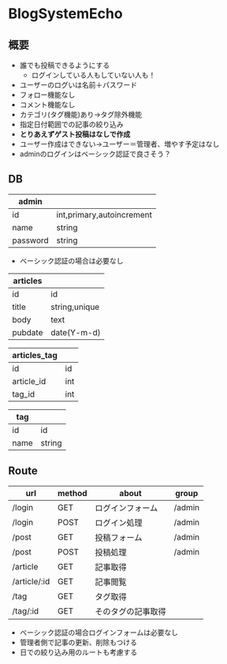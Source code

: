 # BlogSystemEcho



## 概要

* 誰でも投稿できるようにする
  * ログインしている人もしていない人も！
* ユーザーのログいは名前＋パスワード
* フォロー機能なし
* コメント機能なし
* カテゴリ(タグ機能)あり→タグ除外機能
* 指定日付範囲での記事の絞り込み
* **とりあえずゲスト投稿はなしで作成**
* ユーザー作成はできない→ユーザー＝管理者、増やす予定はなし
* adminのログインはベーシック認証で良さそう？



## DB

| admin    |                           |
| -------- | ------------------------- |
| id       | int,primary,autoincrement |
| name     | string                    |
| password | string                    |

* ベーシック認証の場合は必要なし



| articles |               |
| -------- | ------------- |
| id       | id            |
| title    | string,unique |
| body     | text          |
| pubdate  | date(Y-m-d)   |



| articles_tag |      |
| ------------ | ---- |
| id           | id   |
| article_id   | int  |
| tag_id       | int  |



| tag  |        |
| ---- | ------ |
| id   | id     |
| name | string |



## Route

| url          | method | about              | group  |
| ------------ | ------ | ------------------ | ------ |
| /login       | GET    | ログインフォーム   | /admin |
| /login       | POST   | ログイン処理       | /admin |
| /post        | GET    | 投稿フォーム       | /admin |
| /post        | POST   | 投稿処理           | /admin |
| /article     | GET    | 記事取得           |        |
| /article/:id | GET    | 記事閲覧           |        |
| /tag         | GET    | タグ取得           |        |
| /tag/:id     | GET    | そのタグの記事取得 |        |

* ベーシック認証の場合ログインフォームは必要なし
* 管理者側で記事の更新、削除もつける
* 日での絞り込み用のルートも考慮する